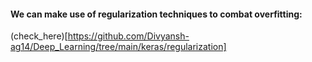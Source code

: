 #### We can make use of regularization techniques to combat overfitting: 

(check_here)[https://github.com/Divyansh-ag14/Deep_Learning/tree/main/keras/regularization]
